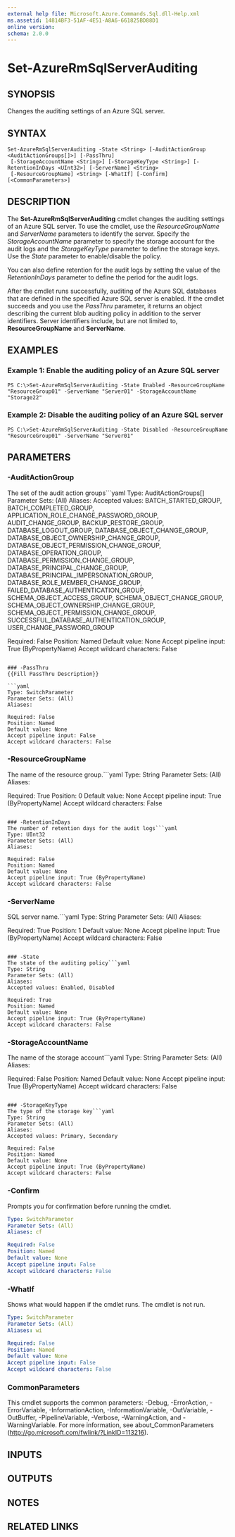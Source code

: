 ```yaml
---
external help file: Microsoft.Azure.Commands.Sql.dll-Help.xml
ms.assetid: 14814BF3-51AF-4E51-A8A6-661825BD88D1
online version: 
schema: 2.0.0
---
```


# Set-AzureRmSqlServerAuditing

## SYNOPSIS
Changes the auditing settings of an Azure SQL server.

## SYNTAX

```
Set-AzureRmSqlServerAuditing -State <String> [-AuditActionGroup <AuditActionGroups[]>] [-PassThru]
 [-StorageAccountName <String>] [-StorageKeyType <String>] [-RetentionInDays <UInt32>] [-ServerName] <String>
 [-ResourceGroupName] <String> [-WhatIf] [-Confirm] [<CommonParameters>]
```

## DESCRIPTION
The **Set-AzureRmSqlServerAuditing** cmdlet changes the auditing settings of an Azure SQL server.
To use the cmdlet, use the *ResourceGroupName* and *ServerName* parameters to identify the server.
Specify the *StorageAccountName* parameter to specify the storage account for the audit logs and the *StorageKeyType* parameter to define the storage keys.
Use the *State* parameter to enable/disable the policy.

You can also define retention for the audit logs by setting the value of the *RetentionInDays* parameter to define the period for the audit logs.

After the cmdlet runs successfully, auditing of the Azure SQL databases that are defined in the specified Azure SQL server is enabled.
If the cmdlet succeeds and you use the *PassThru* parameter, it returns an object describing the current blob auditing policy in addition to the server identifiers.
Server identifiers include, but are not limited to, **ResourceGroupName** and **ServerName**.

## EXAMPLES

### Example 1: Enable the auditing policy of an Azure SQL server
```
PS C:\>Set-AzureRmSqlServerAuditing -State Enabled -ResourceGroupName "ResourceGroup01" -ServerName "Server01" -StorageAccountName "Storage22"
```

### Example 2: Disable the auditing policy of an Azure SQL server
```
PS C:\>Set-AzureRmSqlServerAuditing -State Disabled -ResourceGroupName "ResourceGroup01" -ServerName "Server01"
```

## PARAMETERS

### -AuditActionGroup
The set of the audit action groups```yaml
Type: AuditActionGroups[]
Parameter Sets: (All)
Aliases: 
Accepted values: BATCH_STARTED_GROUP, BATCH_COMPLETED_GROUP, APPLICATION_ROLE_CHANGE_PASSWORD_GROUP, AUDIT_CHANGE_GROUP, BACKUP_RESTORE_GROUP, DATABASE_LOGOUT_GROUP, DATABASE_OBJECT_CHANGE_GROUP, DATABASE_OBJECT_OWNERSHIP_CHANGE_GROUP, DATABASE_OBJECT_PERMISSION_CHANGE_GROUP, DATABASE_OPERATION_GROUP, DATABASE_PERMISSION_CHANGE_GROUP, DATABASE_PRINCIPAL_CHANGE_GROUP, DATABASE_PRINCIPAL_IMPERSONATION_GROUP, DATABASE_ROLE_MEMBER_CHANGE_GROUP, FAILED_DATABASE_AUTHENTICATION_GROUP, SCHEMA_OBJECT_ACCESS_GROUP, SCHEMA_OBJECT_CHANGE_GROUP, SCHEMA_OBJECT_OWNERSHIP_CHANGE_GROUP, SCHEMA_OBJECT_PERMISSION_CHANGE_GROUP, SUCCESSFUL_DATABASE_AUTHENTICATION_GROUP, USER_CHANGE_PASSWORD_GROUP

Required: False
Position: Named
Default value: None
Accept pipeline input: True (ByPropertyName)
Accept wildcard characters: False
```

### -PassThru
{{Fill PassThru Description}}

```yaml
Type: SwitchParameter
Parameter Sets: (All)
Aliases: 

Required: False
Position: Named
Default value: None
Accept pipeline input: False
Accept wildcard characters: False
```

### -ResourceGroupName
The name of the resource group.```yaml
Type: String
Parameter Sets: (All)
Aliases: 

Required: True
Position: 0
Default value: None
Accept pipeline input: True (ByPropertyName)
Accept wildcard characters: False
```

### -RetentionInDays
The number of retention days for the audit logs```yaml
Type: UInt32
Parameter Sets: (All)
Aliases: 

Required: False
Position: Named
Default value: None
Accept pipeline input: True (ByPropertyName)
Accept wildcard characters: False
```

### -ServerName
SQL server name.```yaml
Type: String
Parameter Sets: (All)
Aliases: 

Required: True
Position: 1
Default value: None
Accept pipeline input: True (ByPropertyName)
Accept wildcard characters: False
```

### -State
The state of the auditing policy```yaml
Type: String
Parameter Sets: (All)
Aliases: 
Accepted values: Enabled, Disabled

Required: True
Position: Named
Default value: None
Accept pipeline input: True (ByPropertyName)
Accept wildcard characters: False
```

### -StorageAccountName
The name of the storage account```yaml
Type: String
Parameter Sets: (All)
Aliases: 

Required: False
Position: Named
Default value: None
Accept pipeline input: True (ByPropertyName)
Accept wildcard characters: False
```

### -StorageKeyType
The type of the storage key```yaml
Type: String
Parameter Sets: (All)
Aliases: 
Accepted values: Primary, Secondary

Required: False
Position: Named
Default value: None
Accept pipeline input: True (ByPropertyName)
Accept wildcard characters: False
```

### -Confirm
Prompts you for confirmation before running the cmdlet.

```yaml
Type: SwitchParameter
Parameter Sets: (All)
Aliases: cf

Required: False
Position: Named
Default value: None
Accept pipeline input: False
Accept wildcard characters: False
```

### -WhatIf
Shows what would happen if the cmdlet runs. The cmdlet is not run.

```yaml
Type: SwitchParameter
Parameter Sets: (All)
Aliases: wi

Required: False
Position: Named
Default value: None
Accept pipeline input: False
Accept wildcard characters: False
```

### CommonParameters
This cmdlet supports the common parameters: -Debug, -ErrorAction, -ErrorVariable, -InformationAction, -InformationVariable, -OutVariable, -OutBuffer, -PipelineVariable, -Verbose, -WarningAction, and -WarningVariable. For more information, see about_CommonParameters (http://go.microsoft.com/fwlink/?LinkID=113216).

## INPUTS

## OUTPUTS

## NOTES

## RELATED LINKS

